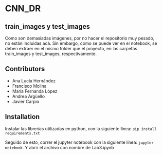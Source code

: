 # CNN_DR
## train_images y test_images
Como son demasiadas imágenes, por no hacer el repositorio muy pesado, no están incluidas acá. Sin embargo, como se puede ver en el notebook, se deben extraer en el mismo folder que el proyecto, en las carpetas train_images y test_images, respectivamente.

## Contributors
  * Ana Lucía Hernández
  * Francisco Molina
  * María Fernanda López
  * Andrea Argüello
  * Javier Carpio
  
## Installation
Instalar las librerías utilizadas en python, con la siguiente línea:
``` pip install requirements.txt ```

Seguido de esto, correr el jupyter notebook con la siguiente línea:
``` jupyter notebook ```. Y abrir el archivo con nombre de Lab3.ipynb
